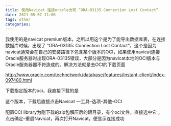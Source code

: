 ```yaml
---
title: 使用Navicat 连接oracle出现 “ORA-03135 Connection Lost Contact”
date: 2021-05-07 11:06
tags: other
categories: 
---
```


<!--more-->

我使用的是navicat premium版本，之所以用这个是为了能导出数据库表，在连接数据库时候，出现了 “ORA-03135: Connection Lost Contact”，这个是因为navicat通常会在自己的安装路径下包含某个版本的OCI，如果使用navicat连接Oracle服务器时出现ORA-03135错误，大部分是因为navicat本地的OCI版本与Oracle服务器器不符造成的。解决方法就是去OCI的下载页面

<http://www.oracle.com/technetwork/database/features/instant-client/index-097480.html>

下载指定版本的oci，我直接下载的是

这个版本，下载后直接点击Navicat —工具–选项–其他–OCI

配置OCI library为刚下载的zip包解压后的跟目录，有个oci文件，直接选中它 ，点击确定–重启Navicat，再次打开Navicat，便显示连接成功